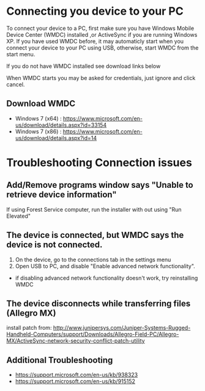 Connecting you device to your PC
================================
To connect your device to a PC, first make sure you have Windows Mobile Device Center (WMDC) installed ,or ActiveSync if you are running Windows XP. If you have used WMDC before, it may automaticly start when you connect your device to your PC using USB, otherwise, start WMDC from the start menu.

If you do not have WMDC installed see download links below 

When WMDC starts you may be asked for credentials, just ignore and click cancel.

Download WMDC
-------------
- Windows 7 (x64) : https://www.microsoft.com/en-us/download/details.aspx?id=33154
- Windows 7 (x86) : https://www.microsoft.com/en-us/download/details.aspx?id=14 

Troubleshooting Connection issues
=================================
Add/Remove programs window says "Unable to retrieve device information"
---------------------------------------------------------------------------
If using Forest Service computer, run the installer with out using "Run Elevated"

The device is connected, but WMDC says the device is not connected.
-------------------------------------------------------------------
1. On the device, go to the connections tab in the settings menu
2. Open USB to PC, and disable "Enable advanced network functionality".

- if disabling advanced network functionality doesn't work, try reinstalling WMDC

The device disconnects while transferring files (Allegro MX)
---------------------------------------------
 install patch from: http://www.junipersys.com/Juniper-Systems-Rugged-Handheld-Computers/support/Downloads/Allegro-Field-PC/Allegro-MX/ActiveSync-network-security-conflict-patch-utility

Additional Troubleshooting
--------------------------
- https://support.microsoft.com/en-us/kb/938323
- https://support.microsoft.com/en-us/kb/915152



 